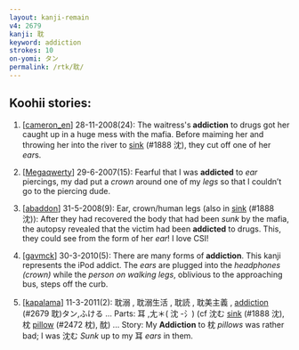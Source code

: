 ```yaml
---
layout: kanji-remain
v4: 2679
kanji: 耽
keyword: addiction
strokes: 10
on-yomi: タン
permalink: /rtk/耽/
---
```


## Koohii stories: 

1) [<a href="http://kanji.koohii.com/profile/cameron_en">cameron_en</a>] 28-11-2008(24): The waitress&#039;s<strong> addiction</strong> to drugs got her caught up in a huge mess with the mafia. Before maiming her and throwing her into the river to <a href="../v4/1888.html">sink</a> (#1888 沈), they cut off one of her <em>ear</em>s.

2) [<a href="http://kanji.koohii.com/profile/Megaqwerty">Megaqwerty</a>] 29-6-2007(15): Fearful that I was <strong>addicted</strong> to <em>ear</em> piercings, my dad put a <em>crown</em> around one of my <em>legs</em> so that I couldn’t go to the piercing dude.

3) [<a href="http://kanji.koohii.com/profile/abaddon">abaddon</a>] 31-5-2008(9): Ear, crown/human legs (also in <a href="../v4/1888.html">sink</a> (#1888 沈)): After they had recovered the body that had been <em>sunk</em> by the mafia, the autopsy revealed that the victim had been <strong>addicted</strong> to drugs. This, they could see from the form of her <em>ear</em>! I love CSI!

4) [<a href="http://kanji.koohii.com/profile/gavmck">gavmck</a>] 30-3-2010(5): There are many forms of<strong> addiction</strong>. This kanji represents the iPod addict. The <em>ears</em> are plugged into the <em>headphones (crown)</em> while the <em>person on walking legs</em>, oblivious to the approaching bus, steps off the curb.

5) [<a href="http://kanji.koohii.com/profile/kapalama">kapalama</a>] 11-3-2011(2): 耽溺 , 耽溺生活 , 耽読 , 耽美主義 , <a href="../v4/2679.html">addiction</a> (#2679 耽)タン,ふける ... Parts: 耳 ,尢＊( 沈 -氵) (cf 沈む <a href="../v4/1888.html">sink</a> (#1888 沈), 枕 <a href="../v4/2472.html">pillow</a> (#2472 枕), 酖) ... Story: My <strong>Addiction</strong> to 枕 <em>pillows</em> was rather bad; I was 沈む <em>Sunk</em> up to my 耳 <em>ears</em> in them.

